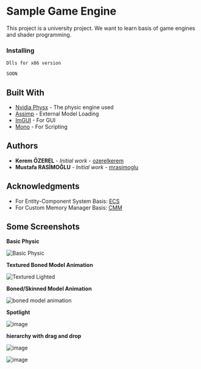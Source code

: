 ﻿# Sample Game Engine

This project is a university project. We want to learn basis of game engines and shader programming.



### Installing

```
Dlls for x86 version 

SOON
```

## Built With

* [Nvidia Physx](https://github.com/NVIDIAGameWorks/PhysX) - The physic engine used
* [Assimp](https://github.com/assimp/assimp/) - External Model Loading
* [ImGUI](https://github.com/ocornut/imgui/) - For GUI
* [Mono](https://www.mono-project.com/) - For Scripting
 

## Authors

* **Kerem ÖZEREL** - *Initial work* - [ozerelkerem](https://github.com/ozerelkerem)
* **Mustafa RASİMOĞLU** - *Initial work* - [mrasimoglu](https://github.com/mrasimoglu)

## Acknowledgments

* For Entity-Component System Basis: [ECS](https://github.com/tobias-stein/EntityComponentSystem)
* For Custom Memory Manager Basis: [CMM](https://github.com/mtrebi/memory-allocators)



## Some Screenshots
**Basic Physic**

![Basic Physic](https://user-images.githubusercontent.com/19158321/55366209-64b55380-54f0-11e9-93df-01f38c44f1be.gif)



**Textured Boned Model Animation**

![Textured Lighted](https://user-images.githubusercontent.com/19158321/55179596-d9a72700-5198-11e9-85da-1f96c183f3d1.gif)

**Boned/Skinned Model Animation**

![boned model animation](https://user-images.githubusercontent.com/19158321/54796208-5e0d1d80-4c60-11e9-84b3-2b94b8371e5b.gif)

**Spotlight**

![image](https://user-images.githubusercontent.com/19158321/53577460-c186bc80-3b86-11e9-9bec-ed19e12124d6.png)

**hierarchy with drag and drop**

![image](https://user-images.githubusercontent.com/19158321/51614441-b82a8480-1f36-11e9-83f3-5ad6d4ec28c8.png)

![image](https://user-images.githubusercontent.com/19158321/51524324-e75dca80-1e3e-11e9-9b43-a2aae329db5f.png)



